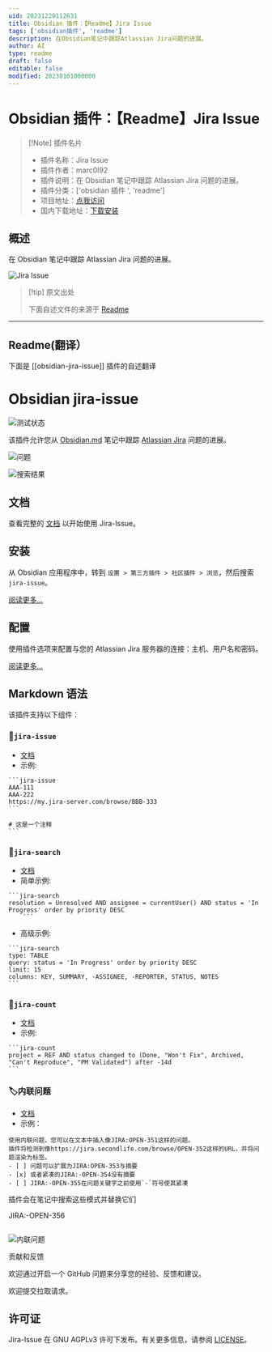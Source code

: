 ```yaml
---
uid: 20231220112631
title: Obsidian 插件：【Readme】Jira Issue
tags: ['obsidian插件', 'readme']
description: 在Obsidian笔记中跟踪Atlassian Jira问题的进展。
author: AI
type: readme
draft: false
editable: false
modified: 20230101000000
---
```


# Obsidian 插件：【Readme】Jira Issue

> [!Note] 插件名片
> - 插件名称：Jira Issue
> - 插件作者：marc0l92
> - 插件说明：在 Obsidian 笔记中跟踪 Atlassian Jira 问题的进展。
> - 插件分类：['obsidian 插件 ', 'readme']
> - 项目地址：[点我访问](https://github.com/marc0l92/obsidian-jira-issue)
> - 国内下载地址：[下载安装](https://pkmer.cn/products/plugin/pluginMarket/?obsidian-jira-issue)

## 概述

在 Obsidian 笔记中跟踪 Atlassian Jira 问题的进展。

![Jira Issue](https://cdn.pkmer.cn/covers/obsidian-jira-issue.png!pkmer)

> [!tip] 原文出处
>
>下面自述文件的来源于 [Readme](https://ghproxy.net/https://raw.githubusercontent.com/marc0l92/obsidian-jira-issue/master/README.md)

---

## Readme(翻译）

下面是 [[obsidian-jira-issue]] 插件的自述翻译

# Obsidian jira-issue

![测试状态](https://github.com/marc0l92/obsidian-jira-issue/actions/workflows/ci.yaml/badge.svg)

该插件允许您从 [Obsidian.md](https://obsidian.md/) 笔记中跟踪 [Atlassian Jira](https://www.atlassian.com/software/jira) 问题的进展。

![问题](https://cdn.pkmer.cn/covers/obsidian-jira-issue_2_0.png!pkmer)

![搜索结果](https://cdn.pkmer.cn/covers/obsidian-jira-issue_2_1.png!pkmer)

## 文档

查看完整的 [文档](https://marc0l92.github.io/obsidian-jira-issue) 以开始使用 Jira-Issue。

## 安装

从 Obsidian 应用程序中，转到 `设置 > 第三方插件 > 社区插件 > 浏览`，然后搜索 `jira-issue`。

[阅读更多...](https://marc0l92.github.io/obsidian-jira-issue/docs/get-started/installation)

## 配置

使用插件选项来配置与您的 Atlassian Jira 服务器的连接：主机、用户名和密码。

[阅读更多...](https://marc0l92.github.io/obsidian-jira-issue/docs/get-started/basic-authentication)

## Markdown 语法

该插件支持以下组件：

### 📃`jira-issue`

- [文档](https://marc0l92.github.io/obsidian-jira-issue/docs/components/jira-issue)
- 示例:

````
```jira-issue
AAA-111
AAA-222
https://my.jira-server.com/browse/BBB-333
```

# 这是一个注释
```
````

### 🔎`jira-search`

- [文档](https://marc0l92.github.io/obsidian-jira-issue/docs/components/jira-search)
- 简单示例:

````
```jira-search
resolution = Unresolved AND assignee = currentUser() AND status = 'In Progress' order by priority DESC
    ```
````

- 高级示例:

````
```jira-search
type: TABLE
query: status = 'In Progress' order by priority DESC
limit: 15
columns: KEY, SUMMARY, -ASSIGNEE, -REPORTER, STATUS, NOTES
```
````

### 🔢`jira-count`

- [文档](https://marc0l92.github.io/obsidian-jira-issue/docs/components/jira-count)
- 示例:

````
```jira-count
project = REF AND status changed to (Done, "Won't Fix", Archived, "Can't Reproduce", "PM Validated") after -14d
```
````

### 🏷️内联问题

- [文档](https://marc0l92.github.io/obsidian-jira-issue/docs/components/inline-issue)
- 示例：

```
使用内联问题，您可以在文本中插入像JIRA:OPEN-351这样的问题。
插件将检测到像https://jira.secondlife.com/browse/OPEN-352这样的URL，并将问题渲染为标签。
- [ ] 问题可以扩展为JIRA:OPEN-353与摘要
- [x] 或者紧凑的JIRA:-OPEN-354没有摘要
- [ ] JIRA:-OPEN-355在问题关键字之前使用`-`符号使其紧凑
```

插件会在笔记中搜索这些模式并替换它们

JIRA:-OPEN-356

```
```

![内联问题](https://cdn.pkmer.cn/covers/obsidian-jira-issue_2_2.png!pkmer)

贡献和反馈

欢迎通过开启一个 GitHub 问题来分享您的经验、反馈和建议。

欢迎提交拉取请求。

## 许可证

Jira-Issue 在 GNU AGPLv3 许可下发布。有关更多信息，请参阅 [LICENSE](https://github.com/marc0l92/obsidian-jira-issue/blob/master/LICENSE)。
